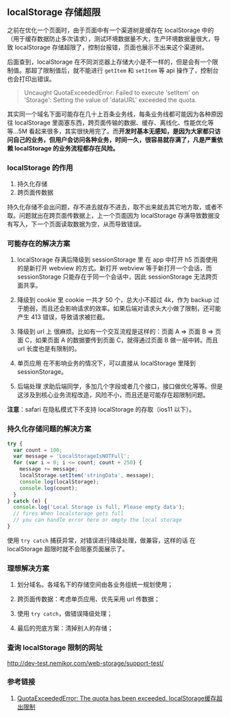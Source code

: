 ## localStorage 存储超限

之前在优化一个页面时，由于页面中有一个渠道树是缓存在 localStorage 中的（用于缓存数据防止多次请求），测试环境数据量不大，生产环境数据量很大，导致 localStorage 存储超限了，控制台报错，页面也展示不出来这个渠道树。

后面查到，localStorage 在不同浏览器上存储大小是不一样的，但是会有一个限制值。那超了限制值后，就不能进行 `getItem` 和 `setItem` 等 api 操作了，控制台也会打印出错误。

> Uncaught QuotaExceededError: Failed to execute 'setItem' on 'Storage': Setting the value of 'dataURL' exceeded the quota.

其实同一个域名下面可能存在几十上百条业务线，每条业务线都可能因为各种原因往 localStorage 里面塞东西，跨页面传输的数据、缓存、离线化、性能优化等等...5M 看起来很多，其实很快用完了。而**开发时基本无感知，是因为大家都只访问自己的业务，但用户会访问各种业务，时间一久，很容易就存满了，凡是严重依赖 localStorage 的业务流程都存在风险。**

### localStorage 的作用

1. 持久化存储
2. 跨页面传数据

持久化存储不会出问题，存不进去就存不进去，取不出来就去其它地方取，或者不取。问题就出在跨页面传数据上，上一个页面因为 localStorage 存满导致数据没有写入，下一个页面读取数据为空，从而导致错误。

### 可能存在的解决方案

1. localStorage 存满后降级到 sessionStorage 里
   在 app 中打开 h5 页面使用的是新打开 webview 的方式。新打开 webview 等于新打开一个会话，而 sessionStorage 只能存在于同一个会话中，因此 sessionStorage 无法跨页面共享。

2. 降级到 cookie 里
   cookie 一共才 50 个，总大小不超过 4k，作为 backup 过于脆弱，而且还会影响请求的效率。如果后端对请求头大小做了限制，还可能产生 413 错误，导致请求被拦截。

3. 降级到 url 上
   很麻烦。比如有一个交互流程是这样的：页面 A => 页面 B => 页面 C，如果页面 A 的数据要传到页面 C，就得通过页面 B 做一层中转。而且 url 长度也是有限制的。

4. 单页应用
   在不影响业务的情况下，可以直接从 localStorage 里降到 sessionStorage。

5. 后端处理
   求助后端同学，多加几个字段或者几个接口，接口做优化等等。但是这涉及到核心业务流程改造，风险不小，而且还是可能存在超限制问题。

**注意**：safari 在隐私模式下不支持 localStorage 的存取（ios11 以下）。

### 持久化存储问题的解决方案

```js
try {
  var count = 100;
  var message = 'LocalStorageIsNOTFull';
  for (var i = 0; i <= count; count + 250) {
    message += message;
    localStorage.setItem('stringData', message);
    console.log(localStorage);
    console.log(count);
  }
} catch (e) {
  console.log('Local Storage is full, Please empty data');
  // fires When localstorage gets full
  // you can handle error here or empty the local storage
}
```

使用 `try catch` 捕获异常，对错误进行降级处理，做兼容，这样的话 在 localStorage 超限时就不会阻塞页面展示了。

### 理想解决方案

1. 划分域名。各域名下的存储空间由各业务组统一规划使用；

2. 跨页面传数据：考虑单页应用、优先采用 url 传数据；

3. 使用 `try catch`，做错误降级处理；

4. 最后的兜底方案：清掉别人的存储；

### 查询 localStorage 限制的网址

http://dev-test.nemikor.com/web-storage/support-test/

### 参考链接
1. [QuotaExceededError: The quota has been exceeded. localStorage缓存超出限制](https://www.cnblogs.com/gwf93/p/10169373.html)